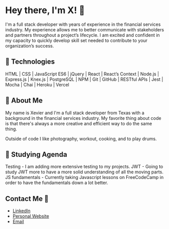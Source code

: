 # Hey there, I'm X! 👋

I'm a full stack developer with years of experience in the financial services industry. My experience allows me to better communicate with stakeholders and partners throughout a project’s lifecycle. I am excited and confident in my capacity to quickly develop skill set needed to contribute to your organization’s success.

## 🧠 Technologies
HTML | CSS | JavaScript ES6 | jQuery | React | React’s Context | Node.js | Express.js | Knex.js | PostgreSQL | NPM | Git | GitHub | RESTful APIs | Jest | Mocha | Chai | Heroku | Vercel

## 💭 About Me
My name is Xevier and I'm a full stack developer from Texas with a background in the financial services industry. My favorite thing about code is that there's always a more creative and efficient way to do the same thing.

Outside of code I like photography, workout, cooking, and to play drums.

## 🌱 Studying Agenda
Testing - I am adding more extensive testing to my projects.
JWT - Going to study JWT more to have a more solid understanding of all the moving parts.
JS fundamentals - Currently taking Javascript lessons on FreeCodeCamp in order to have the fundamentals down a lot better.

## Contact Me 📧
- [LinkedIn](https://www.linkedin.com/in/xevierturrubiartes/)
- [Personal Website](http://xevier.online/)
- [Email](xevierturrubiartes@gmail.com)

<!--
**xeviert/xeviert** is a ✨ _special_ ✨ repository because its `README.md` (this file) appears on your GitHub profile.

Here are some ideas to get you started:

- 🔭 I’m currently working on ...
- 🌱 I’m currently learning ...
- 👯 I’m looking to collaborate on ...
- 🤔 I’m looking for help with ...
- 💬 Ask me about ...
- 📫 How to reach me: ...
- 😄 Pronouns: ...
- ⚡ Fun fact: ...
-->
